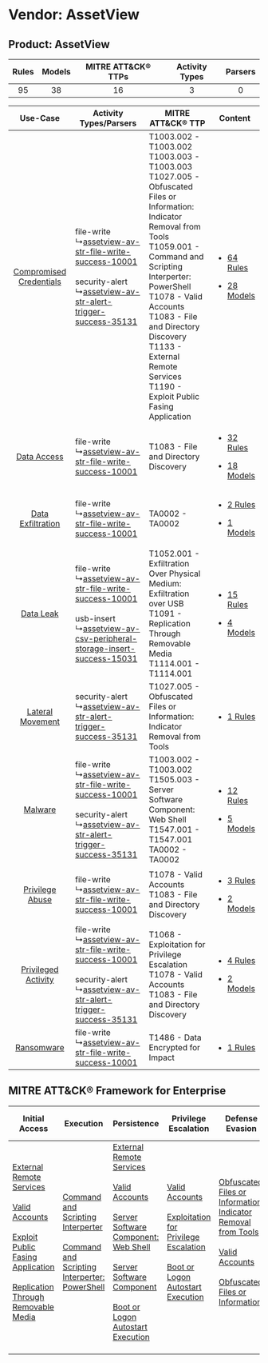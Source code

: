 Vendor: AssetView
=================
Product: AssetView
------------------
| Rules | Models | MITRE ATT&CK® TTPs | Activity Types | Parsers |
|:-----:|:------:|:------------------:|:--------------:|:-------:|
|  95   |   38   |         16         |       3        |    0    |

|    Use-Case    | Activity Types/Parsers    | MITRE ATT&CK® TTP    | Content    |
|:----:| ---- | ---- | ---- |
| [Compromised Credentials](../../../UseCases/uc_compromised_credentials.md) |  file-write<br> ↳[assetview-av-str-file-write-success-10001](Ps/pC_assetviewavstrfilewritesuccess10001.md)<br><br> security-alert<br> ↳[assetview-av-str-alert-trigger-success-35131](Ps/pC_assetviewavstralerttriggersuccess35131.md)<br>    | T1003.002 - T1003.002<br>T1003.003 - T1003.003<br>T1027.005 - Obfuscated Files or Information: Indicator Removal from Tools<br>T1059.001 - Command and Scripting Interperter: PowerShell<br>T1078 - Valid Accounts<br>T1083 - File and Directory Discovery<br>T1133 - External Remote Services<br>T1190 - Exploit Public Fasing Application<br> | [<ul><li>64 Rules</li></ul><ul><li>28 Models</li></ul>](RM/r_m_assetview_assetview_Compromised_Credentials.md) |
|    [Data Access](../../../UseCases/uc_data_access.md)    |  file-write<br> ↳[assetview-av-str-file-write-success-10001](Ps/pC_assetviewavstrfilewritesuccess10001.md)<br>    | T1083 - File and Directory Discovery<br>    | [<ul><li>32 Rules</li></ul><ul><li>18 Models</li></ul>](RM/r_m_assetview_assetview_Data_Access.md)    |
|       [Data Exfiltration](../../../UseCases/uc_data_exfiltration.md)       |  file-write<br> ↳[assetview-av-str-file-write-success-10001](Ps/pC_assetviewavstrfilewritesuccess10001.md)<br>    | TA0002 - TA0002<br>    | [<ul><li>2 Rules</li></ul><ul><li>1 Models</li></ul>](RM/r_m_assetview_assetview_Data_Exfiltration.md)         |
|    [Data Leak](../../../UseCases/uc_data_leak.md)    |  file-write<br> ↳[assetview-av-str-file-write-success-10001](Ps/pC_assetviewavstrfilewritesuccess10001.md)<br><br> usb-insert<br> ↳[assetview-av-csv-peripheral-storage-insert-success-15031](Ps/pC_assetviewavcsvperipheralstorageinsertsuccess15031.md)<br> | T1052.001 - Exfiltration Over Physical Medium: Exfiltration over USB<br>T1091 - Replication Through Removable Media<br>T1114.001 - T1114.001<br>    | [<ul><li>15 Rules</li></ul><ul><li>4 Models</li></ul>](RM/r_m_assetview_assetview_Data_Leak.md)    |
|        [Lateral Movement](../../../UseCases/uc_lateral_movement.md)        |  security-alert<br> ↳[assetview-av-str-alert-trigger-success-35131](Ps/pC_assetviewavstralerttriggersuccess35131.md)<br>    | T1027.005 - Obfuscated Files or Information: Indicator Removal from Tools<br>    | [<ul><li>1 Rules</li></ul>](RM/r_m_assetview_assetview_Lateral_Movement.md)    |
|    [Malware](../../../UseCases/uc_malware.md)    |  file-write<br> ↳[assetview-av-str-file-write-success-10001](Ps/pC_assetviewavstrfilewritesuccess10001.md)<br><br> security-alert<br> ↳[assetview-av-str-alert-trigger-success-35131](Ps/pC_assetviewavstralerttriggersuccess35131.md)<br>    | T1003.002 - T1003.002<br>T1505.003 - Server Software Component: Web Shell<br>T1547.001 - T1547.001<br>TA0002 - TA0002<br>    | [<ul><li>12 Rules</li></ul><ul><li>5 Models</li></ul>](RM/r_m_assetview_assetview_Malware.md)    |
|         [Privilege Abuse](../../../UseCases/uc_privilege_abuse.md)         |  file-write<br> ↳[assetview-av-str-file-write-success-10001](Ps/pC_assetviewavstrfilewritesuccess10001.md)<br>    | T1078 - Valid Accounts<br>T1083 - File and Directory Discovery<br>    | [<ul><li>3 Rules</li></ul><ul><li>2 Models</li></ul>](RM/r_m_assetview_assetview_Privilege_Abuse.md)    |
|     [Privileged Activity](../../../UseCases/uc_privileged_activity.md)     |  file-write<br> ↳[assetview-av-str-file-write-success-10001](Ps/pC_assetviewavstrfilewritesuccess10001.md)<br><br> security-alert<br> ↳[assetview-av-str-alert-trigger-success-35131](Ps/pC_assetviewavstralerttriggersuccess35131.md)<br>    | T1068 - Exploitation for Privilege Escalation<br>T1078 - Valid Accounts<br>T1083 - File and Directory Discovery<br>    | [<ul><li>4 Rules</li></ul><ul><li>2 Models</li></ul>](RM/r_m_assetview_assetview_Privileged_Activity.md)       |
|    [Ransomware](../../../UseCases/uc_ransomware.md)    |  file-write<br> ↳[assetview-av-str-file-write-success-10001](Ps/pC_assetviewavstrfilewritesuccess10001.md)<br>    | T1486 - Data Encrypted for Impact<br>    | [<ul><li>1 Rules</li></ul>](RM/r_m_assetview_assetview_Ransomware.md)    |

MITRE ATT&CK® Framework for Enterprise
--------------------------------------
| Initial Access                                                                                                                                                                                                                                                                                                                 | Execution                                                                                                                                                                                    | Persistence                                                                                                                                                                                                                                                                                                                                                                                                       | Privilege Escalation                                                                                                                                                                                                                                | Defense Evasion                                                                                                                                                                                                                                                               | Credential Access                                                          | Discovery                                                                         | Lateral Movement                                                                         | Collection                                                            | Command and Control | Exfiltration                                                                                                                                                                                            | Impact                                                                         |
| ------------------------------------------------------------------------------------------------------------------------------------------------------------------------------------------------------------------------------------------------------------------------------------------------------------------------------ | -------------------------------------------------------------------------------------------------------------------------------------------------------------------------------------------- | ----------------------------------------------------------------------------------------------------------------------------------------------------------------------------------------------------------------------------------------------------------------------------------------------------------------------------------------------------------------------------------------------------------------- | --------------------------------------------------------------------------------------------------------------------------------------------------------------------------------------------------------------------------------------------------- | ----------------------------------------------------------------------------------------------------------------------------------------------------------------------------------------------------------------------------------------------------------------------------- | -------------------------------------------------------------------------- | --------------------------------------------------------------------------------- | ---------------------------------------------------------------------------------------- | --------------------------------------------------------------------- | ------------------- | ------------------------------------------------------------------------------------------------------------------------------------------------------------------------------------------------------- | ------------------------------------------------------------------------------ |
| [External Remote Services](https://attack.mitre.org/techniques/T1133)<br><br>[Valid Accounts](https://attack.mitre.org/techniques/T1078)<br><br>[Exploit Public Fasing Application](https://attack.mitre.org/techniques/T1190)<br><br>[Replication Through Removable Media](https://attack.mitre.org/techniques/T1091)<br><br> | [Command and Scripting Interperter](https://attack.mitre.org/techniques/T1059)<br><br>[Command and Scripting Interperter: PowerShell](https://attack.mitre.org/techniques/T1059/001)<br><br> | [External Remote Services](https://attack.mitre.org/techniques/T1133)<br><br>[Valid Accounts](https://attack.mitre.org/techniques/T1078)<br><br>[Server Software Component: Web Shell](https://attack.mitre.org/techniques/T1505/003)<br><br>[Server Software Component](https://attack.mitre.org/techniques/T1505)<br><br>[Boot or Logon Autostart Execution](https://attack.mitre.org/techniques/T1547)<br><br> | [Valid Accounts](https://attack.mitre.org/techniques/T1078)<br><br>[Exploitation for Privilege Escalation](https://attack.mitre.org/techniques/T1068)<br><br>[Boot or Logon Autostart Execution](https://attack.mitre.org/techniques/T1547)<br><br> | [Obfuscated Files or Information: Indicator Removal from Tools](https://attack.mitre.org/techniques/T1027/005)<br><br>[Valid Accounts](https://attack.mitre.org/techniques/T1078)<br><br>[Obfuscated Files or Information](https://attack.mitre.org/techniques/T1027)<br><br> | [OS Credential Dumping](https://attack.mitre.org/techniques/T1003)<br><br> | [File and Directory Discovery](https://attack.mitre.org/techniques/T1083)<br><br> | [Replication Through Removable Media](https://attack.mitre.org/techniques/T1091)<br><br> | [Email Collection](https://attack.mitre.org/techniques/T1114)<br><br> |                     | [Exfiltration Over Physical Medium: Exfiltration over USB](https://attack.mitre.org/techniques/T1052/001)<br><br>[Exfiltration Over Physical Medium](https://attack.mitre.org/techniques/T1052)<br><br> | [Data Encrypted for Impact](https://attack.mitre.org/techniques/T1486)<br><br> |